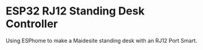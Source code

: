 # ESP32 RJ12 Standing Desk Controller
Using ESPhome to make a Maidesite standing desk with an RJ12 Port Smart.

